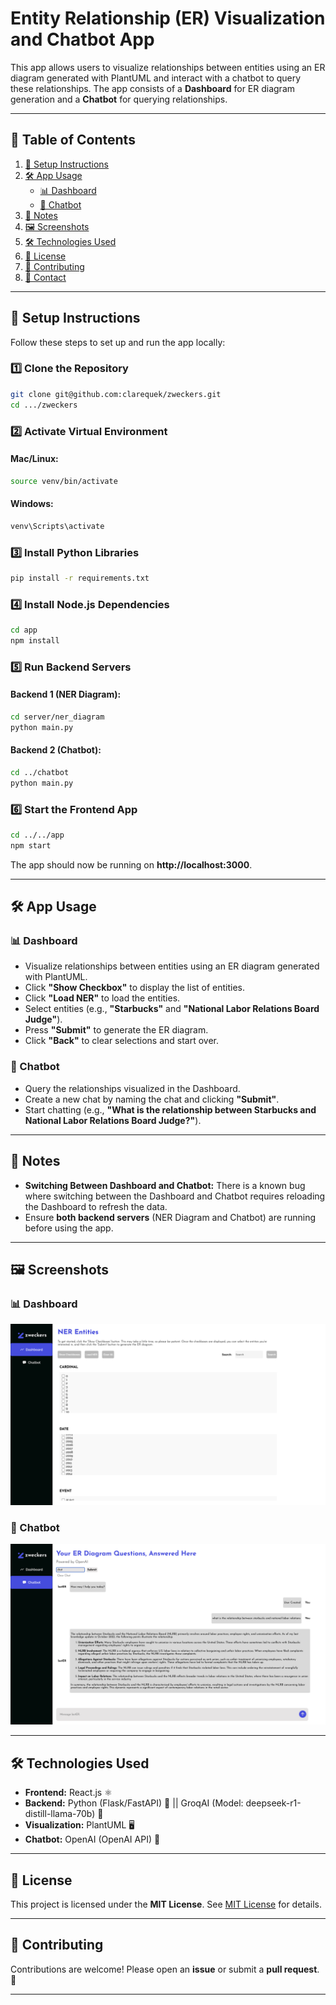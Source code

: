 # Entity Relationship (ER) Visualization and Chatbot App

This app allows users to visualize relationships between entities using an ER diagram generated with PlantUML and interact with a chatbot to query these relationships. The app consists of a **Dashboard** for ER diagram generation and a **Chatbot** for querying relationships.

---

## 📑 Table of Contents
1. [🚀 Setup Instructions](#setup-instructions)
2. [🛠️ App Usage](#app-usage)
   - [📊 Dashboard](#dashboard)
   - [💬 Chatbot](#chatbot)
3. [📝 Notes](#notes)
4. [🖼️ Screenshots](#screenshots)
5. [🛠️ Technologies Used](#technologies-used)
6. [📜 License](#license)
7. [🤝 Contributing](#contributing)
8. [📧 Contact](#contact)

---

## 🚀 Setup Instructions

Follow these steps to set up and run the app locally:

### 1️⃣ Clone the Repository
```bash
git clone git@github.com:clarequek/zweckers.git
cd .../zweckers
```

### 2️⃣ Activate Virtual Environment
#### Mac/Linux:
```bash
source venv/bin/activate
```
#### Windows:
```bash
venv\Scripts\activate
```

### 3️⃣ Install Python Libraries
```bash
pip install -r requirements.txt
```

### 4️⃣ Install Node.js Dependencies
```bash
cd app
npm install
```

### 5️⃣ Run Backend Servers
#### Backend 1 (NER Diagram):
```bash
cd server/ner_diagram
python main.py
```
#### Backend 2 (Chatbot):
```bash
cd ../chatbot
python main.py
```

### 6️⃣ Start the Frontend App
```bash
cd ../../app
npm start
```
The app should now be running on **http://localhost:3000**.

---

## 🛠️ App Usage

### 📊 Dashboard
- Visualize relationships between entities using an ER diagram generated with PlantUML.
- Click **"Show Checkbox"** to display the list of entities.
- Click **"Load NER"** to load the entities.
- Select entities (e.g., **"Starbucks"** and **"National Labor Relations Board Judge"**).
- Press **"Submit"** to generate the ER diagram.
- Click **"Back"** to clear selections and start over.

### 💬 Chatbot
- Query the relationships visualized in the Dashboard.
- Create a new chat by naming the chat and clicking **"Submit"**.
- Start chatting (e.g., **"What is the relationship between Starbucks and National Labor Relations Board Judge?"**).

---

## 📝 Notes
- **Switching Between Dashboard and Chatbot:** There is a known bug where switching between the Dashboard and Chatbot requires reloading the Dashboard to refresh the data.
- Ensure **both backend servers** (NER Diagram and Chatbot) are running before using the app.

---

## 🖼️ Screenshots
### 📊 Dashboard
![Dashboard Screenshot](screenshots/dashboard.png)

### 💬 Chatbot
![Chatbot Screenshot](screenshots/chatbot.png)  

---

## 🛠️ Technologies Used
- **Frontend:** React.js ⚛️
- **Backend:** Python (Flask/FastAPI) 🐍 || GroqAI (Model: deepseek-r1-distill-llama-70b) 🤖
- **Visualization:** PlantUML 🖥️
- **Chatbot:** OpenAI (OpenAI API)  🤖

---

## 📜 License
This project is licensed under the **MIT License**. See [MIT License](LICENSE) for details.

---

## 🤝 Contributing
Contributions are welcome! Please open an **issue** or submit a **pull request**. 🚀

---


